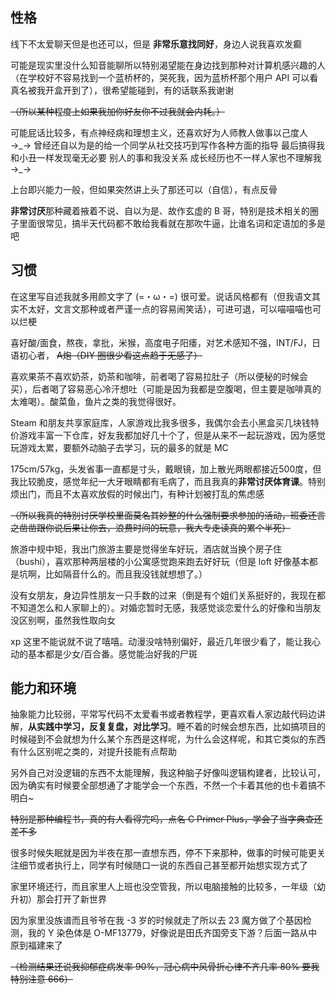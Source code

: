 ## 性格
线下不太爱聊天但是也还可以，但是 **非常乐意找同好**，身边人说我喜欢发癫

可能是现实里没什么知音能聊所以特别渴望能在身边找到那种对计算机感兴趣的人（在学校好不容易找到一个蓝桥杯的，哭死我，因为蓝桥杯那个用户 API 可以看真名被我开盒开到了），很希望能碰到，有的话联系我谢谢

~~（所以某种程度上如果我加你好友你不过我就会内耗。）~~

可能屁话比较多，有点神经病和理想主义，还喜欢好为人师教人做事以己度人 →\_→ 曾经还自以为是的给一个同学从社交技巧到写作各种方面的指导 最后搞得我和小丑一样发现毫无必要 别人的事和我没关系 成长经历也不一样人家也不理解我 →\_→

上台即兴能力一般，但如果突然讲上头了那还可以（自信），有点反骨

**非常讨厌**那种藏着掖着不说、自以为是、故作玄虚的 B 哥，特别是技术相关的圈子里面很常见，搞半天代码都不敢给我看就在那吹牛逼，比谁名词和定语加的多是吧

## 习惯
在这里写自述我就多用颜文字了 (=・ω・=) 很可爱。说话风格都有（但我语文其实不太好，文言文那种或者严谨一点的容易闹笑话），可进可退，可以喵喵喵也可以烂梗

喜好酸/面食，熬夜，拿批，米猴，高度电子阳痿，对艺术感知不强，INT/FJ，日语初心者， ~~A炮（DIY 圈很少看这点趋于无感了）~~

喜欢果茶不喜欢奶茶，奶茶和咖啡，前者喝了容易拉肚子（所以便秘的时候会买），后者喝了容易恶心冷汗想吐（可能是因为我都是空腹喝，但主要是咖啡真的太难喝）。酸菜鱼，鱼片之类的我觉得很好。

Steam 和朋友共享家庭库，人家游戏比我多很多，我偶尔会去小黑盒买几块钱特价游戏丰富一下仓库，好友我都加好几十个了，但是从来不一起玩游戏，因为感觉玩游戏太累，要额外动脑子去学习，玩的最多的就是 MC

175cm/57kg，头发省事一直都是寸头，戴眼镜，加上散光两眼都接近500度，但我比较脆皮，感觉年纪一大牙眼睛都有毛病了，而且我真的**非常讨厌体育课**。特别烦出门，而且不太喜欢放假的时候出门，有种计划被打乱的焦虑感

~~（所以我真的特别讨厌学校里面莫名其妙整的什么强制要求参加的活动，班委还言之凿凿跟你说后果让你去，浪费时间的玩意，我大专走读真的累个半死）~~

旅游中规中矩，我出门旅游主要是觉得坐车好玩，酒店就当换个房子住（bushi），喜欢那种两层楼的小公寓感觉跑来跑去好好玩（但是 loft 好像基本都是坑啊，比如隔音什么的。而且我没钱就想想了。）

没有女朋友，身边异性朋友一只手数的过来（倒是有个姐们关系挺好的，我现在都不知道怎么和人家聊上的）。对婚恋暂时无感，我感觉谈恋爱什么的好像和当朋友没区别啊，虽然我性取向女

xp 这里不能说就不说了嘻嘻。动漫没啥特别偏好，最近几年很少看了，能让我心动的基本都是少女/百合番。感觉能治好我的尸斑

## 能力和环境
抽象能力比较弱，平常写代码不太爱看书或者教程学，更喜欢看人家边敲代码边讲解，**从实践中学习，反复复盘，对比学习**。睡不着的时候会想东西，比如搞项目的时候碰到不会就想为什么某个东西是这样呢，为什么会这样呢，和其它类似的东西有什么区别呢之类的，对提升技能有点帮助

另外自己对没逻辑的东西不太能理解，我这种脑子好像叫逻辑构建者，比较认可，因为确实有时候要全部想通了才能学会一个东西，不然一个卡着其他的也卡着搞不明白~

~~特别是那种编程书，真的有人看得完吗，点名 C Primer Plus，学会了当字典查还差不多~~

很多时候失眠就是因为半夜在那一直想东西，停不下来那种，做事的时候可能更关注细节或者执行上，同学有时候随口一说的东西自己甚至都开始想实现方式了

家里环境还行，而且家里人上班也没空管我，所以电脑接触的比较多，一年级（幼升初）那会打开了新世界

因为家里没族谱而且爷爷在我 -3 岁的时候就走了所以去 23 魔方做了个基因检测，我的 Y 染色体是 O-MF13779，好像说是田氏齐国旁支下游？后面一路从中原到福建来了

~~（检测结果还说我抑郁症病发率 90%，冠心病中风骨折心律不齐几率 80% 要我特别注意 666）~~